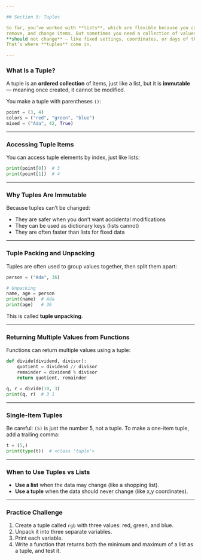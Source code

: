 ```yaml
---

## Section 5: Tuples

So far, you’ve worked with **lists**, which are flexible because you can add,
remove, and change items. But sometimes you need a collection of values that
**should not change** — like fixed settings, coordinates, or days of the week.
That’s where **tuples** come in.

---
```


### What Is a Tuple?

A tuple is an **ordered collection** of items, just like a list, but it is
**immutable** — meaning once created, it cannot be modified.

You make a tuple with parentheses `()`:

```python
point = (3, 4)
colors = ("red", "green", "blue")
mixed = ("Ada", 42, True)
```

---

### Accessing Tuple Items

You can access tuple elements by index, just like lists:

```python
print(point[0])  # 3
print(point[1])  # 4
```

---

### Why Tuples Are Immutable

Because tuples can’t be changed:

* They are safer when you don’t want accidental modifications
* They can be used as dictionary keys (lists cannot)
* They are often faster than lists for fixed data

---

### Tuple Packing and Unpacking

Tuples are often used to group values together, then split them apart:

```python
person = ("Ada", 36)

# Unpacking
name, age = person
print(name)  # Ada
print(age)   # 36
```

This is called **tuple unpacking**.

---

### Returning Multiple Values from Functions

Functions can return multiple values using a tuple:

```python
def divide(dividend, divisor):
    quotient = dividend // divisor
    remainder = dividend % divisor
    return quotient, remainder

q, r = divide(10, 3)
print(q, r)  # 3 1
```

---

### Single-Item Tuples

Be careful: `(5)` is just the number 5, not a tuple. To make a one-item tuple,
add a trailing comma:

```python
t = (5,)
print(type(t))  # <class 'tuple'>
```

---

### When to Use Tuples vs Lists

* **Use a list** when the data may change (like a shopping list).
* **Use a tuple** when the data should never change (like x,y coordinates).

---

### Practice Challenge

1. Create a tuple called `rgb` with three values: red, green, and blue.
2. Unpack it into three separate variables.
3. Print each variable.
4. Write a function that returns both the minimum and maximum of a list as a
   tuple, and test it.

